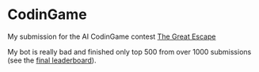 CodinGame
=========

My submission for the AI CodinGame contest [The Great Escape](https://www.codingame.com/contests/finished)

My bot is really bad and finished only top 500 from over 1000 submissions (see the [final leaderboard](https://www.codingame.com/leaderboards/global/challenge/the-great-escape)).